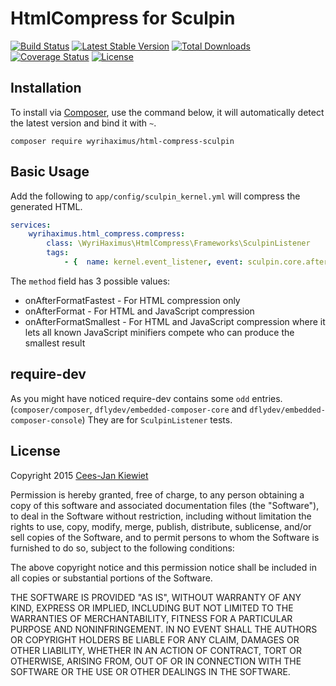HtmlCompress for Sculpin
========================

[![Build Status](https://travis-ci.org/WyriHaximus/html-compress-sculpin.png)](https://travis-ci.org/WyriHaximus/html-compress-sculpin)
[![Latest Stable Version](https://poser.pugx.org/WyriHaximus/html-compress-sculpin/v/stable.png)](https://packagist.org/packages/WyriHaximus/html-compress-sculpin)
[![Total Downloads](https://poser.pugx.org/WyriHaximus/html-compress-sculpin/downloads.png)](https://packagist.org/packages/WyriHaximus/html-compress-sculpin)
[![Coverage Status](https://coveralls.io/repos/WyriHaximus/html-compress-sculpin/badge.png)](https://coveralls.io/r/WyriHaximus/html-compress-sculpin)
[![License](https://poser.pugx.org/wyrihaximus/html-compress-sculpin/license.png)](https://packagist.org/packages/wyrihaximus/html-compress-sculpin)

## Installation ##

To install via [Composer](http://getcomposer.org/), use the command below, it will automatically detect the latest version and bind it with `~`.

```
composer require wyrihaximus/html-compress-sculpin
```

## Basic Usage ##

Add the following to `app/config/sculpin_kernel.yml` will compress the generated HTML.

```yml
services:
    wyrihaximus.html_compress.compress:
        class: \WyriHaximus\HtmlCompress\Frameworks\SculpinListener
        tags:
            - {  name: kernel.event_listener, event: sculpin.core.after_format, method: onAfterFormatSmallest }
```

The `method` field has 3 possible values:
* onAfterFormatFastest - For HTML compression only
* onAfterFormat - For HTML and JavaScript compression
* onAfterFormatSmallest - For HTML and JavaScript compression where it lets all known JavaScript minifiers compete who can produce the smallest result

## require-dev ##

As you might have noticed require-dev contains some `odd` entries. (`composer/composer`, `dflydev/embedded-composer-core` and `dflydev/embedded-composer-console`) They are for `SculpinListener` tests.

## License ##

Copyright 2015 [Cees-Jan Kiewiet](http://wyrihaximus.net/)

Permission is hereby granted, free of charge, to any person
obtaining a copy of this software and associated documentation
files (the "Software"), to deal in the Software without
restriction, including without limitation the rights to use,
copy, modify, merge, publish, distribute, sublicense, and/or sell
copies of the Software, and to permit persons to whom the
Software is furnished to do so, subject to the following
conditions:

The above copyright notice and this permission notice shall be
included in all copies or substantial portions of the Software.

THE SOFTWARE IS PROVIDED "AS IS", WITHOUT WARRANTY OF ANY KIND,
EXPRESS OR IMPLIED, INCLUDING BUT NOT LIMITED TO THE WARRANTIES
OF MERCHANTABILITY, FITNESS FOR A PARTICULAR PURPOSE AND
NONINFRINGEMENT. IN NO EVENT SHALL THE AUTHORS OR COPYRIGHT
HOLDERS BE LIABLE FOR ANY CLAIM, DAMAGES OR OTHER LIABILITY,
WHETHER IN AN ACTION OF CONTRACT, TORT OR OTHERWISE, ARISING
FROM, OUT OF OR IN CONNECTION WITH THE SOFTWARE OR THE USE OR
OTHER DEALINGS IN THE SOFTWARE.
